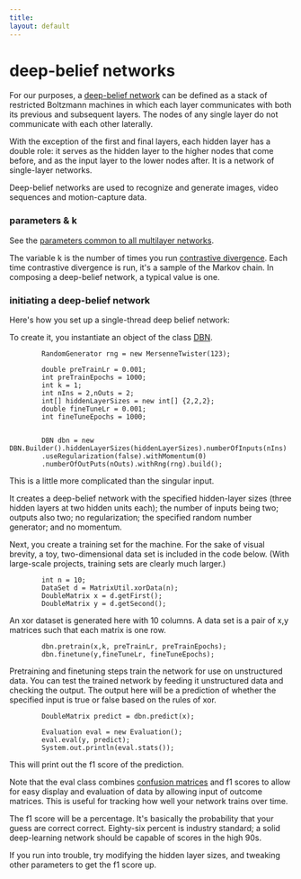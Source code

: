 ```yaml
---
title: 
layout: default
---
```


# deep-belief networks

For our purposes, a [deep-belief network](http://www.scholarpedia.org/article/Deep_belief_networks) can be defined as a stack of restricted Boltzmann machines in which each layer communicates with both its previous and subsequent layers. The nodes of any single layer do not communicate with each other laterally. 

With the exception of the first and final layers, each hidden layer has a double role: it serves as the hidden layer to the higher nodes that come before, and as the input layer to the lower nodes after. It is a network of single-layer networks. 

Deep-belief networks are used to recognize and generate images, video sequences and motion-capture data. 

### parameters & k

See the [parameters common to all multilayer networks](../multinetwork.html).

The variable k is the number of times you run [contrastive divergence](../glossary.html#contrastivedivergence). Each time contrastive divergence is run, it's a sample of the Markov chain. In composing a deep-belief network, a typical value is one.

### initiating a deep-belief network

Here's how you set up a single-thread deep belief network: 

To create it, you instantiate an object of the class [DBN](../doc/org/deeplearning4j/dbn/DBN.html).

	        RandomGenerator rng = new MersenneTwister(123);

			double preTrainLr = 0.001;
			int preTrainEpochs = 1000;
			int k = 1;
			int nIns = 2,nOuts = 2;
			int[] hiddenLayerSizes = new int[] {2,2,2};
			double fineTuneLr = 0.001;
			int fineTuneEpochs = 1000;


	        DBN dbn = new DBN.Builder().hiddenLayerSizes(hiddenLayerSizes).numberOfInputs(nIns)
			.useRegularization(false).withMomentum(0)
			.numberOfOutPuts(nOuts).withRng(rng).build();


This is a little more complicated than the singular input. 

It creates a deep-belief network with the specified hidden-layer sizes (three hidden layers at two hidden units each); the number of inputs being two; outputs also two; no regularization; the specified random number generator; and no momentum.

Next, you create a training set for the machine. For the sake of visual brevity, a toy, two-dimensional data set is included in the code below. (With large-scale projects, training sets are clearly much larger.)

	        int n = 10;
			DataSet d = MatrixUtil.xorData(n);
			DoubleMatrix x = d.getFirst();
			DoubleMatrix y = d.getSecond();

An xor dataset is generated here with 10 columns. A data set is a pair of x,y matrices such that each matrix is one row.

	        dbn.pretrain(x,k, preTrainLr, preTrainEpochs);
			dbn.finetune(y,fineTuneLr, fineTuneEpochs);

Pretraining and finetuning steps train the network for use on unstructured data. You can test the trained network by feeding it unstructured data and checking the output. The output here will be a prediction of whether the specified input is true or false based on the rules of xor.

			DoubleMatrix predict = dbn.predict(x);

			Evaluation eval = new Evaluation();
			eval.eval(y, predict);
			System.out.println(eval.stats());

This will print out the f1 score of the prediction.

Note that the eval class combines [confusion matrices](../glossary.html#confusionmatrix) and f1 scores to allow for easy display and evaluation of data by allowing input of outcome matrices. This is useful for tracking how well your network trains over time. 

The f1 score will be a percentage. It's basically the probability that your guess are correct correct. Eighty-six percent is industry standard; a solid deep-learning network should be capable of scores in the high 90s.

If you run into trouble, try modifying the hidden layer sizes, and tweaking other parameters to get the f1 score up.


